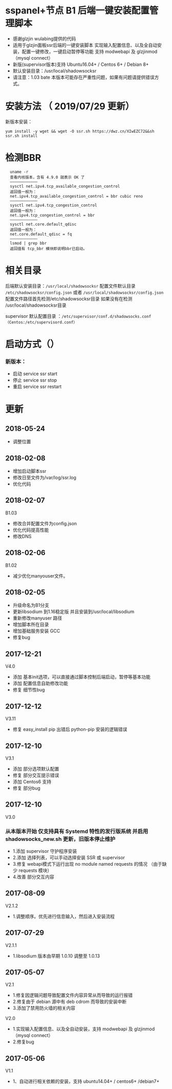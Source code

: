 ﻿# sspanel+节点 B1 后端一键安装配置管理脚本
* 感谢glzjin wulabing提供的代码 
* 适用于glzjin面板ssr后端的一键安装脚本 实现输入配置信息、以及全自动安装，配置一键修改，一键启动暂停等功能 支持 modwebapi 及 glzjinmod（mysql connect）
* 新版(supervisor版本)支持 Ubuntu16.04+ / Centos 6+ / Debian 8+
* 默认安装目录：/usr/local/shadowsocksr
* 请注意：1.03 bate 本版本可能存在严重性问题，如果有问题请提供错误方式。


# 安装方法 （ 2019/07/29 更新）
新版本安装：
```
yum install -y wget && wget -O ssr.sh https://dwz.cn/XIwEZC72&&sh ssr.sh install
```

# 检测BBR
```
  uname -r
  查看内核版本，含有 4.9.0 就表示 OK 了
  ————————————
  sysctl net.ipv4.tcp_available_congestion_control
  返回值一般为：
  net.ipv4.tcp_available_congestion_control = bbr cubic reno
  ————————————
  sysctl net.ipv4.tcp_congestion_control
  返回值一般为：
  net.ipv4.tcp_congestion_control = bbr
  ————————————
  sysctl net.core.default_qdisc
  返回值一般为：
  net.core.default_qdisc = fq
  ————————————
  lsmod | grep bbr
  返回值有 tcp_bbr 模块即说明bbr已启动。
```

# 相关目录

后端默认安装目录：`/usr/local/shadowsocksr`
配置文件默认目录 `/etc/shadowsocksr/config.json` 或者 `/usr/local/shadowsocksr/config.json`  
配置文件路径首先检测/etc/shadowsocksr目录 如果没有在检测 /usr/local/shadowsocksr目录

supervisor 默认配置目录 ：`/etc/supervisor/conf.d/shadowsocks.conf （Centos:/etc/supervisord.conf）`

# 启动方式（）

### 新版本：

* 启动  service ssr start
* 停止  service ssr stop
* 重启  service ssr restart


# 更新
## 2018-05-24
* 调整位置

## 2018-02-08
* 增加启动脚本ssr
* 修改日至文件为/var/log/ssr.log
* 优化代码

## 2018-02-07
B1.03
* 修改合并配置文件为config.json
* 优化代码提高性能
* 修改DNS

## 2018-02-06
B1.02
* 减少优化manyouser文件。

## 2018-02-05
* 升级命名为B1分支
* 更新libsodium 到1.16稳定版 并且安装到/usr/local/libsodium
* 重新修改manyuser 路径
* 增加脚本所在目录
* 增加基础服务安装 GCC
* 修复bug

## 2017-12-21
V4.0
* 添加 基本init选项，可以直接通过脚本控制后端启动，暂停等基本功能
* 添加 配置信息自助修改功能
* 修复 细节性bug

## 2017-12-12
V3.11
* 修复 easy_install pip 出错后 python-pip 安装的逻辑错误

## 2017-12-10
V3.1
* 添加 部分选项默认配置
* 修复 部分交互提示错误
* 添加 Centos6 支持
* 修复 部分bug

## 2017-12-10
V3.0
### 从本版本开始 仅支持具有 Systemd 特性的发行版系统 并启用 shadowsocks_new.sh 更新，旧版本停止维护

* 1.添加 supervisor 守护程序安装
* 2.添加 选择列表，可以手动选择安装 SSR 或 supervisor 
* 3.修复 webapi模式下运行出现 no module named requests 的情况 （由于缺少 requests 模块）
* 4.改善 部分交互内容

## 2017-08-09
V2.1.2

* 1.调整顺序。优先进行信息输入，然后进入安装流程

## 2017-07-29
V2.1.1

* 1.libsodium 版本由早期 1.0.10 调整至 1.0.13


## 2017-05-07
V2.1

* 1.修复因逻辑问题导致配置文件内容异常从而导致的运行报错
* 2.修复由于 debian 源中有 deb cdrom 而导致的安装中断
* 3.添加了禁用防火墙的相关内容

V2.0

* 1.实现输入配置信息、以及全自动安装，支持 modwebapi 及 glzjinmod（mysql connect）
* 2.修复bug

## 2017-05-06
V1.1

* 1、自动进行相关依赖的安装，支持 ubuntu14.04+ / centos6+ /debian7+ 

